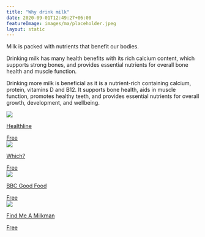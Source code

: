 ```yaml
---
title: "Why drink milk"
date: 2020-09-01T12:49:27+06:00
featureImage: images/ma/placeholder.jpeg
layout: static
---
```


Milk is packed with nutrients that benefit our bodies.

Drinking milk has many health benefits with its rich calcium content, which supports strong bones, and provides essential nutrients for overall bone health and muscle function.

Drinking more milk is beneficial as it is a nutrient-rich containing calcium, protein, vitamins D and B12. It supports bone health, aids in muscle function, promotes healthy teeth, and provides essential nutrients for overall growth, development, and wellbeing.

<a class="ma-link" href="https://www.healthline.com/nutrition/whole-vs-skim-milk"><div class="ma-card ma-card-Health"><div class="ma-icon"><img src ="/images/Icon-check - health - opacity.svg"/></div><div class="ma-name"><p>Healthline</p></div><div class="ma-paid-text"><span>Free</span></div></div></a><a class="ma-link" href="https://www.which.co.uk/news/article/milk-myths-8-common-cows-milk-concerns-debunked-ad0070G46Mnl"><div class="ma-card ma-card-Health"><div class="ma-icon"><img src ="/images/Icon-check - health - opacity.svg"/></div><div class="ma-name"><p>Which?</p></div><div class="ma-paid-text"><span>Free</span></div></div></a><a class="ma-link" href="https://www.bbcgoodfood.com/howto/guide/which-milk-right-you"><div class="ma-card ma-card-Health"><div class="ma-icon"><img src ="/images/Icon-check - health - opacity.svg"/></div><div class="ma-name"><p>BBC Good Food</p></div><div class="ma-paid-text"><span>Free</span></div></div></a><a class="ma-link" href="https://findmeamilkman.net/"><div class="ma-card ma-card-Health"><div class="ma-icon"><img src ="/images/Icon-check - health - opacity.svg"/></div><div class="ma-name"><p>Find Me A Milkman</p></div><div class="ma-paid-text"><span>Free</span></div></div></a>  

<br/><br/>






